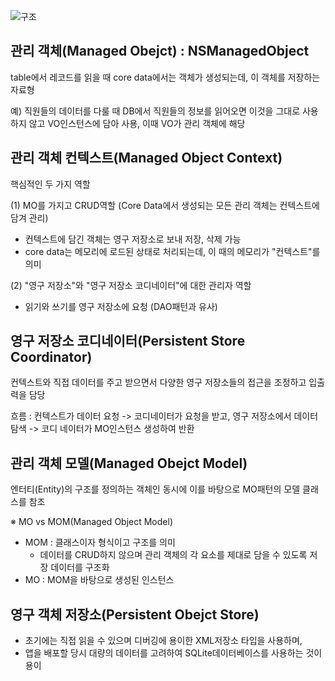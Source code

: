![구조](https://img1.daumcdn.net/thumb/R1280x0/?scode=mtistory2&fname=https%3A%2F%2Fblog.kakaocdn.net%2Fdna%2FdMSpfx%2FbtqD7HVLyIk%2FAAAAAAAAAAAAAAAAAAAAAGCpAzJlisawT3utIDyqK9rKmpZK4qZ02U5DYLvsD6T_%2Fimg.png%3Fcredential%3DyqXZFxpELC7KVnFOS48ylbz2pIh7yKj8%26expires%3D1756652399%26allow_ip%3D%26allow_referer%3D%26signature%3DJDHGGr3y21jN%252BcbC9b18qhG4ycc%253D)
## 관리 객체(Managed Obejct) : NSManagedObject
table에서 레코드를 읽을 때 core data에서는 객체가 생성되는데, 이 객체를 저장하는 자료형

예) 직원들의 데이터를 다룰 때 DB에서 직원들의 정보를 읽어오면 이것을 그대로 사용하지 않고 VO인스턴스에 담아 사용, 이때 VO가 관리 객체에 해당
## 관리 객체 컨텍스트(Managed Object Context)

 핵심적인 두 가지 역할

 (1) MO를 가지고 CRUD역할 (Core Data에서 생성되는 모든 관리 객체는 컨텍스트에 담겨 관리)
 - 컨텍스트에 담긴 객체는 영구 저장소로 보내 저장, 삭제 가능
 - core data는 메모리에 로드된 상태로 처리되는데, 이 때의 메모리가 "컨텍스트"를 의미

 (2) "영구 저장소"와 "영구 저장소 코디네이터"에 대한 관리자 역할
 - 읽기와 쓰기를 영구 저장소에 요청 (DAO패턴과 유사)
## 영구 저장소 코디네이터(Persistent Store Coordinator)

 컨텍스트와 직접 데이터를 주고 받으면서 다양한 영구 저장소들의 접근을 조정하고 입출력을 담당

 흐름 : 컨텍스트가 데이터 요청 -> 코디네이터가 요청을 받고, 영구 저장소에서 데이터 탐색 -> 코디 네이터가 MO인스턴스 생성하여 반환

## 관리 객체 모델(Managed Obejct Model)

엔터티(Entity)의 구조를 정의하는 객체인 동시에 이를 바탕으로 MO패턴의 모델 클래스를 참조

※ MO vs MOM(Managed Object Model)
 - MOM : 클래스이자 형식이고 구조를 의미
     - 데이터를 CRUD하지 않으며 관리 객체의 각 요소를 제대로 담을 수 있도록 저장 데이터를 구조화
 - MO : MOM을 바탕으로 생성된 인스턴스

## 영구 객체 저장소(Persistent Obejct Store)
- 초기에는 직접 읽을 수 있으며 디버깅에 용이한 XML저장소 타입을 사용하며,
- 앱을 배포할 당시 대량의 데이터를 고려하여 SQLite데이터베이스를 사용하는 것이 용이